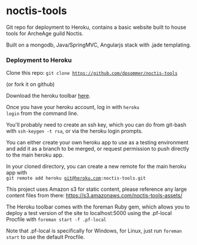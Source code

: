 noctis-tools
============

Git repo for deployment to Heroku, contains a basic website built to house tools for ArcheAge guild Noctis.

Built on a mongodb, Java/SpringMVC, Angularjs stack with .jade templating.

<h3>Deployment to Heroku</h3>

Clone this repo:
<code>git clone https://github.com/dpsommer/noctis-tools</code>

(or fork it on github)

Download the heroku toolbar <a href=https://toolbelt.heroku.com/windows>here</a>.

Once you have your heroku account, log in with <code>heroku login</code> from the command line.

You'll probably need to create an ssh key, which you can do from git-bash with <code>ssh-keygen -t rsa</code>, or via the heroku login prompts.

You can either create your own heroku app to use as a testing environment and add it as a branch to be merged, or request permission to push directly to the main heroku app.

In your cloned directory, you can create a new remote for the main heroku app with<br/>
<code>git remote add heroku git@heroku.com:noctis-tools.git</code>


This project uses Amazon s3 for static content, please reference any large content files from there: <a>https://s3.amazonaws.com/noctis-tools-assets/</a>

The Heroku toolbar comes with the foreman Ruby gem, which allows you to deploy a test version of the site to localhost:5000 using the .pf-local Procfile with <code>foreman start -f .pf-local</code>

Note that .pf-local is specifically for Windows, for Linux, just run <code>foreman start</code> to use the default Procfile.
